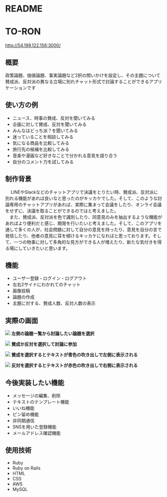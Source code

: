# README

# TO-RON

http://54.199.122.156:3000/ 

## 概要
  政策論題、価値論題、事実論題など2択の問いかけを設定し、その主題について賛成派、反対派の異なる立場に別れチャット形式で討論することができるアプリケーションです
  
## 使い方の例
  * ニュース、時事の賛成、反対を聞いてみる
  * 企画に対して賛成、反対を聞いてみる
  * みんなはどっち派？を聞いてみる
  * 迷っていることを相談してみる 
  * 気になる商品を比較してみる 
  * 旅行先の候補を比較してみる 
  * 音楽や漫画など好きなことで分かれる意見を語り合う 
  * 自分のコメント力を試してみる
  
## 制作背景
&emsp; LINEやSlackなどのチャットアプリで決議をとりたい時、賛成派、反対派に別れる機能があれば良いなと思ったのがキッカケでした。そして、このような討論専用のチャットアプリがあれば、実際に集まって会議をしたり、オンライ会議をせずに、決議を取ることができるのではと考えました。<br>
&emsp;また、賛成派、反対派を色で識別したり、同意見のみを抽出するような機能があればより便利だと感じ、開発を行いたいと考えました。そして、このアプリを通して多くの人が、社会問題に対して自分の意見を持ったり、意見を自分の言で発信したり、他者の意見に耳を傾けるキッカケになればと思っております。そして、一つの物事に対して多角的な見方ができる人が増えたり、新たな気付きを得る場にしていきたいと思います。

  
## 機能
  * ユーザー登録・ログイン・ログアウト
  * 左右2サイドにわかれてのチャット
  * 画像投稿
  * 論題の作成
  * 主題に対する、賛成人数、反対人数の表示
  
## 実際の画面

  ![](https://i.gyazo.com/3aa82b31042f891c40936b730933fdd0.png)
  **左側の論題一覧から討論したい論題を選択**
  
  ![](https://i.gyazo.com/2a441a2f0b67feaaac3d497e9dfac5c7.png)
  **賛成か反対を選択して討論に参加**
  
  ![](https://i.gyazo.com/13bd9d2a8412964b0bbc884b2abc93d3.png)
  **賛成を選択するとテキストが青色の吹き出しで左側に表示される**
  
  ![](https://i.gyazo.com/03285c17a110644f1905dfdef5a7904d.png)
  **反対を選択するとテキストが赤色の吹き出しで右側に表示される**
   
## 今後実装したい機能
  * メッセージの編集、削除
  * テキストのテンプレート機能
  * いいね機能
  * ピン留め機能
  * 非同期通信
  * SNSを用いた登録機能
  * メールアドレス確認機能
  
## 使用技術
  * Ruby
  * Ruby on Rails
  * HTML
  * CSS
  * AWS
  * MySQL
  


